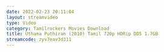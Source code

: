 ```yaml
---
date: 2022-02-23 20:11:04
layout: streamvideo
type: Video
category: Tamilrockers Movies Download
title: Uthama Puthiran (2010) Tamil 720p HDRip DD5 1.7GB
streamcode: zyv7eav3d311
---
```

